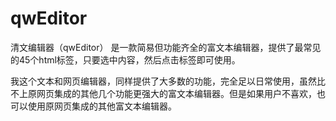 # qwEditor
清文编辑器（qwEditor） 是一款简易但功能齐全的富文本编辑器，提供了最常见的45个html标签，只要选中内容，然后点击标签即可使用。

我这个文本和网页编辑器，同样提供了大多数的功能，完全足以日常使用，虽然比不上原网页集成的其他几个功能更强大的富文本编辑器。但是如果用户不喜欢，也可以使用原网页集成的其他富文本编辑器。
